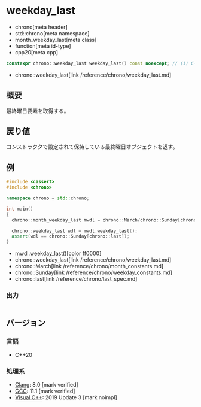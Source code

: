 # weekday_last
* chrono[meta header]
* std::chrono[meta namespace]
* month_weekday_last[meta class]
* function[meta id-type]
* cpp20[meta cpp]

```cpp
constexpr chrono::weekday_last weekday_last() const noexcept; // (1) C++20
```
* chrono::weekday_last[link /reference/chrono/weekday_last.md]

## 概要
最終曜日要素を取得する。


## 戻り値
コンストラクタで設定されて保持している最終曜日オブジェクトを返す。


## 例
```cpp example
#include <cassert>
#include <chrono>

namespace chrono = std::chrono;

int main()
{
  chrono::month_weekday_last mwdl = chrono::March/chrono::Sunday[chrono::last];

  chrono::weekday_last wdl = mwdl.weekday_last();
  assert(wdl == chrono::Sunday[chrono::last]);
}
```
* mwdl.weekday_last()[color ff0000]
* chrono::weekday_last[link /reference/chrono/weekday_last.md]
* chrono::March[link /reference/chrono/month_constants.md]
* chrono::Sunday[link /reference/chrono/weekday_constants.md]
* chrono::last[link /reference/chrono/last_spec.md]

### 出力
```
```

## バージョン
### 言語
- C++20

### 処理系
- [Clang](/implementation.md#clang): 8.0 [mark verified]
- [GCC](/implementation.md#gcc): 11.1 [mark verified]
- [Visual C++](/implementation.md#visual_cpp): 2019 Update 3 [mark noimpl]
